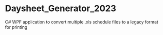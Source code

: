 # Daysheet_Generator_2023
C# WPF application to convert multiple .xls schedule files to a legacy format for printing 
